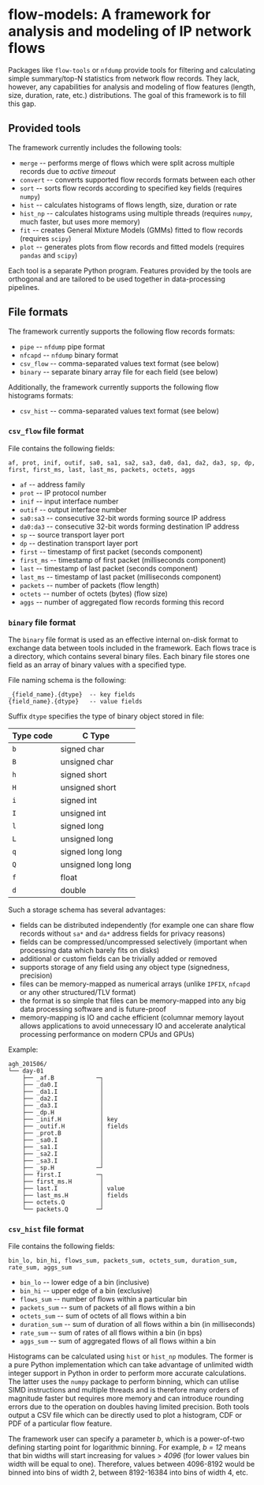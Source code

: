# flow-models: A framework for analysis and modeling of IP network flows

Packages like `flow-tools` or `nfdump` provide tools for filtering and calculating simple summary/top-N statistics
from network flow records. They lack, however, any capabilities for analysis and modeling of flow features (length,
size, duration, rate, etc.) distributions. The goal of this framework is to fill this gap.

## Provided tools

The framework currently includes the following tools:

- `merge` -- performs merge of flows which were split across multiple records due to *active timeout*
- `convert` -- converts supported flow records formats between each other
- `sort` -- sorts flow records according to specified key fields (requires `numpy`)
- `hist` -- calculates histograms of flows length, size, duration or rate
- `hist_np` -- calculates histograms using multiple threads (requires `numpy`, much faster, but uses more memory)
- `fit` -- creates General Mixture Models (GMMs) fitted to flow records (requires `scipy`)
- `plot` -- generates plots from flow records and fitted models (requires `pandas` and `scipy`)

Each tool is a separate Python program. Features provided by the tools are orthogonal and are tailored to be used together in data-processing pipelines.

## File formats

The framework currently supports the following flow records formats:

- `pipe` -- `nfdump` pipe format
- `nfcapd` -- `nfdump` binary format
- `csv_flow` -- comma-separated values text format (see below)
- `binary` -- separate binary array file for each field (see below)

Additionally, the framework currently supports the following flow histograms formats:

- `csv_hist` -- comma-separated values text format (see below)

### `csv_flow` file format

File contains the following fields:

    af, prot, inif, outif, sa0, sa1, sa2, sa3, da0, da1, da2, da3, sp, dp, first, first_ms, last, last_ms, packets, octets, aggs

- `af` -- address family
- `prot` -- IP protocol number
- `inif` -- input interface number
- `outif` -- output interface number
- `sa0:sa3` -- consecutive 32-bit words forming source IP address
- `da0:da3` -- consecutive 32-bit words forming destination IP address
- `sp` -- source transport layer port
- `dp` -- destination transport layer port
- `first` -- timestamp of first packet (seconds component)
- `first_ms` -- timestamp of first packet (milliseconds component)
- `last` -- timestamp of last packet (seconds component)
- `last_ms` -- timestamp of last packet (milliseconds component)
- `packets` -- number of packets (flow length)
- `octets` -- number of octets (bytes) (flow size)
- `aggs` -- number of aggregated flow records forming this record

### `binary` file format

The `binary` file format is used as an effective internal on-disk format to exchange data between tools included in the framework.
Each flows trace is a directory, which contains several binary files. Each binary file stores one
field as an array of binary values with a specified type.

File naming schema is the following:

    _{field_name}.{dtype}  -- key fields
    {field_name}.{dtype}   -- value fields

Suffix `dtype` specifies the type of binary object stored in file:

| Type code | C Type |
| - | - |
| `b`   | signed char |
| `B`   | unsigned char |
| `h`   | signed short |
| `H`   | unsigned short |
| `i`   | signed int |
| `I`   | unsigned int |
| `l`   | signed long |
| `L`   | unsigned long |
| `q`   | signed long long |
| `Q`   | unsigned long long |
| `f`   | float |
| `d`   | double |

Such a storage schema has several advantages:

- fields can be distributed independently (for example one can share flow records without `sa*` and `da*` address fields for privacy reasons)
- fields can be compressed/uncompressed selectively (important when processing data which barely fits on disks)
- additional or custom fields can be trivially added or removed
- supports storage of any field using any object type (signedness, precision)
- files can be memory-mapped as numerical arrays (unlike `IPFIX`, `nfcapd` or any other structured/TLV format)
- the format is so simple that files can be memory-mapped into any big data processing software and is future-proof
- memory-mapping is IO and cache efficient (columnar memory layout allows applications to avoid unnecessary IO and accelerate analytical processing performance on modern CPUs and GPUs)

Example:

    agh_201506/
    └── day-01
        ├── _af.B            ─┐
        ├── _da0.I            │
        ├── _da1.I            │
        ├── _da2.I            │
        ├── _da3.I            │
        ├── _dp.H             │
        ├── _inif.H           │ key
        ├── _outif.H          │ fields
        ├── _prot.B           │
        ├── _sa0.I            │
        ├── _sa1.I            │
        ├── _sa2.I            │
        ├── _sa3.I            │
        ├── _sp.H            ─┘
        ├── first.I          ─┐
        ├── first_ms.H        │
        ├── last.I            │ value
        ├── last_ms.H         │ fields
        ├── octets.Q          │
        └── packets.Q        ─┘

### `csv_hist` file format

File contains the following fields:

    bin_lo, bin_hi, flows_sum, packets_sum, octets_sum, duration_sum, rate_sum, aggs_sum

- `bin_lo` -- lower edge of a bin (inclusive)
- `bin_hi` -- upper edge of a bin (exclusive)
- `flows_sum` -- number of flows within a particular bin
- `packets_sum` -- sum of packets of all flows within a bin
- `octets_sum` -- sum of octets of all flows within a bin
- `duration_sum` -- sum of duration of all flows within a bin (in milliseconds)
- `rate_sum` -- sum of rates of all flows within a bin (in bps)
- `aggs_sum` -- sum of aggregated flows of all flows within a bin

Histograms can be calculated using `hist` or `hist_np` modules. The former is a pure Python implementation which can take advantage of unlimited width integer support in Python in order to perform more accurate calculations. The latter uses the `numpy` package to perform binning, which can utilise SIMD instructions and multiple threads and is therefore many orders of magnitude faster but requires more memory and can introduce rounding errors due to the operation on doubles having limited precision. Both tools output a CSV file which can be directly used to plot a histogram, CDF or PDF of a particular flow feature.

The framework user can specify a parameter *b*, which is a power-of-two defining starting point for logarithmic binning. For example, *b = 12* means that bin widths will start increasing for values *> 4096* (for lower values bin width will be equal to one). Therefore, values between 4096-8192 would be binned into bins of width 2, between 8192-16384 into bins of width 4, etc.

